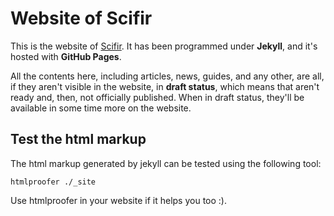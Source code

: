 # Website of Scifir

This is the website of [Scifir](https://www.github.com/scifir). It has been programmed under **Jekyll**, and it's hosted with **GitHub Pages**.

All the contents here, including articles, news, guides, and any other, are all, if they aren't visible in the website, in **draft status**, which means that aren't ready and, then, not officially published. When in draft status, they'll be available in some time more on the website.

## Test the html markup

The html markup generated by jekyll can be tested using the following tool:

```console
htmlproofer ./_site
```

Use htmlproofer in your website if it helps you too :).
